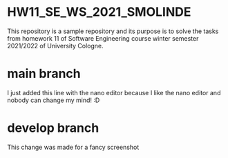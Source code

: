 # HW11_SE_WS_2021_SMOLINDE
This repository is a sample repository and its purpose is to solve the tasks from homework 11 of Software Engineering course winter semester 2021/2022 of University Cologne.

# main branch
I just added this line with the nano editor because I like the nano editor and nobody can change my mind! :D

# develop branch
This change was made for a fancy screenshot
